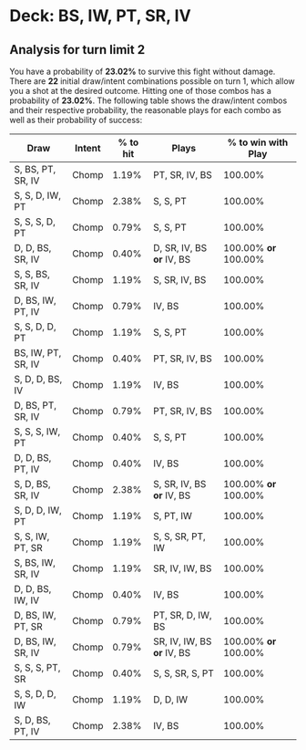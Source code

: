 # Deck: BS, IW, PT, SR, IV
## Analysis for turn limit 2
You have a probability of **23.02%** to survive this fight without damage. There are **22** initial draw/intent combinations possible on turn 1, which allow you a shot at the desired outcome. Hitting one of those combos has a probability of **23.02%**.
The following table shows the draw/intent combos and their respective probability, the reasonable plays for each combo as well as their probability of success:

|Draw|Intent|% to hit|Plays|% to win with Play|
|----|------|--------|-----|------------------|
|S, BS, PT, SR, IV|Chomp|1.19%|PT, SR, IV, BS|100.00%|
|S, S, D, IW, PT|Chomp|2.38%|S, S, PT|100.00%|
|S, S, S, D, PT|Chomp|0.79%|S, S, PT|100.00%|
|D, D, BS, SR, IV|Chomp|0.40%|D, SR, IV, BS **or** IV, BS|100.00% **or** 100.00%|
|S, S, BS, SR, IV|Chomp|1.19%|S, SR, IV, BS|100.00%|
|D, BS, IW, PT, IV|Chomp|0.79%|IV, BS|100.00%|
|S, S, D, D, PT|Chomp|1.19%|S, S, PT|100.00%|
|BS, IW, PT, SR, IV|Chomp|0.40%|PT, SR, IV, BS|100.00%|
|S, D, D, BS, IV|Chomp|1.19%|IV, BS|100.00%|
|D, BS, PT, SR, IV|Chomp|0.79%|PT, SR, IV, BS|100.00%|
|S, S, S, IW, PT|Chomp|0.40%|S, S, PT|100.00%|
|D, D, BS, PT, IV|Chomp|0.40%|IV, BS|100.00%|
|S, D, BS, SR, IV|Chomp|2.38%|S, SR, IV, BS **or** IV, BS|100.00% **or** 100.00%|
|S, D, D, IW, PT|Chomp|1.19%|S, PT, IW|100.00%|
|S, S, IW, PT, SR|Chomp|1.19%|S, S, SR, PT, IW|100.00%|
|S, BS, IW, SR, IV|Chomp|1.19%|SR, IV, IW, BS|100.00%|
|D, D, BS, IW, IV|Chomp|0.40%|IV, BS|100.00%|
|D, BS, IW, PT, SR|Chomp|0.79%|PT, SR, D, IW, BS|100.00%|
|D, BS, IW, SR, IV|Chomp|0.79%|SR, IV, IW, BS **or** IV, BS|100.00% **or** 100.00%|
|S, S, S, PT, SR|Chomp|0.40%|S, S, SR, S, PT|100.00%|
|S, S, D, D, IW|Chomp|1.19%|D, D, IW|100.00%|
|S, D, BS, PT, IV|Chomp|2.38%|IV, BS|100.00%|
